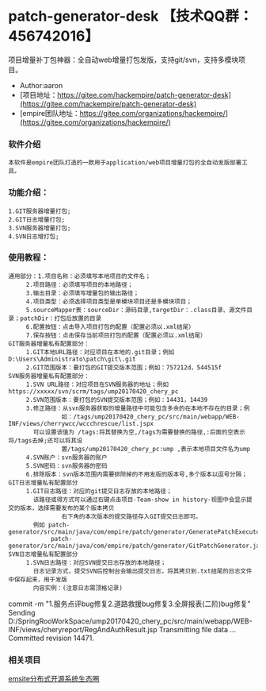 #  **patch-generator-desk** 【技术QQ群：456742016】

项目增量补丁包神器：全自动web增量打包发版，支持git/svn，支持多模块项目。
- Author:aaron
- [项目地址：https://gitee.com/hackempire/patch-generator-desk](https://gitee.com/hackempire/patch-generator-desk)
- [empire团队地址：https://gitee.com/organizations/hackempire/](https://gitee.com/organizations/hackempire/)
### 软件介绍

	本软件是empire团队打造的一款用于application/web项目增量打包的全自动发版部署工具。
### 功能介绍：

	1.GIT服务器增量打包;
	2.GIT日志增量打包;
	3.SVN服务器增量打包;
	4.SVN日志增打包;
### 使用教程：

	通用部分：1.项目名称：必须填写本地项目的文件名；
		 2.项目路径：必须填写项目的本地路径；
		 3.输出目录：必须填写增量包的输出路径；
		 4.项目类型：必须选择项目类型是单模块项目还是多模块项目；
		 5.sourceMapper表：sourceDir：源码目录,targetDir：.class目录、源文件目录；patchDir：打包后放置的目录
		 6.配置按钮：点击导入项目打包的配置（配置必须以.xml结尾）
		 7.保存按钮：点击保存当前项目打包的配置（配置必须以.xml结尾）
	GIT服务器增量私有配置部分：
		 1.GIT本地URL路径：对应项目在本地的.git目录；例如D:\Users\Administrato\patch\git\.git
		 2.GIT范围版本：要打包的GIT提交版本范围；例如：757212d，544515f
	SVN服务器增量私有配置部分：
		 1.SVN URL路径：对应项目在SVN服务器的地址；例如https://xxxxx/svn/scrm/tags/ump20170420_chery_pc
		 2.SVN范围版本：要打包的SVN提交版本范围；例如：14431，14439
		 3.修正路径：从svn服务器获取的增量路径中可能包含多余的在本地不存在的目录；例
                   如：/tags/ump20170420_chery_pc/src/main/webapp/WEB-INF/views/cherrywcc/wccchrescue/list.jspx
		   可以设置该值为 /tags:将其替换为空,/tags为需要替换的路径,:后面的空表示将/tags去掉;还可以将其设
                   置/tags/ump20170420_chery_pc:ump ,表示本地项目文件名为ump
		 4.SVN账户：svn服务器的账户
		 5.SVN密码：svn服务器的密码
		 6.排除版本：svn版本范围内需要排除掉的不用发版的版本号,多个版本以逗号分隔；
	GIT日志增量私有配置部分
		 1.GIT日志路径：对应的git提交日志存放的本地路径；
		   该路径或得方式可以通过右键点击项目-Team-show in history-视图中会显示提交的版本，选择需要发布的某个版本拷贝
                   右下角的本次版本的提交路径存入GIT提交日志即可。
		   例如 patch-generator/src/main/java/com/empire/patch/generator/GeneratePatchExecutor.java
		        patch-generator/src/main/java/com/empire/patch/generator/GitPatchGenerator.java
	SVN日志增量私有配置部分	  
		 1.SVN日志路径：对应SVN提交日志存放的本地路径；
		   日志记录方式，提交SVN后控制台会输出提交日志，将其拷贝到.txt结尾的日志文件中保存起来，用于发版
		   内容实例：(注意日志需顶格记录)

commit -m "1.服务点评bug修复2.道路救援bug修复3.全屏报表(二阶)bug修复"      
    Sending        D:/SpringRooWorkSpace/ump20170420_chery_pc/src/main/webapp/WEB-INF/views/cheryreport/RegAndAuthResult.jsp
    Transmitting file data ...
    Committed revision 14471.
### **相关项目** 

[emsite分布式开源系统生态圈](https://gitee.com/hackempire/emsite-parent)
